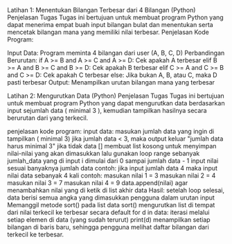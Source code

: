 Latihan 1: Menentukan Bilangan Terbesar dari 4 Bilangan (Python)
Penjelasan Tugas
Tugas ini bertujuan untuk membuat program Python yang dapat menerima empat buah input bilangan bulat dan menentukan serta mencetak bilangan mana yang memiliki nilai terbesar.
Penjelasan Kode Program:

Input Data: Program meminta 4 bilangan dari user (A, B, C, D)
Perbandingan Berurutan:
if A >= B and A >= C and A >= D: Cek apakah A terbesar
elif B >= A and B >= C and B >= D: Cek apakah B terbesar
elif C >= A and C >= B and C >= D: Cek apakah C terbesar
else: Jika bukan A, B, atau C, maka D pasti terbesar
Output: Menampilkan urutan bilangan mana yang terbesar

Latihan 2: Mengurutkan Data (Python)
Penjelasan Tugas
Tugas ini bertujuan untuk membuat program Python yang dapat mengurutkan data berdasarkan input sejumlah data ( minimal 3 ), kemudian tampilkan hasilnya secara berurutan dari yang terkecil.

penjelasan kode program:
input data: masukan jumlah data yang ingin di tampilkan ( minimal 3)
jika jumlah data < 3, maka output keluar "jumlah data harus minimal 3"
jika tidak
data [] membuat list kosong untuk menyimpan nilai-nilai yang akan dimasukkan
lalu gunakan loop range sebanyak jumlah_data yang di input
i dimulai dari 0 sampai jumlah data - 1
input nilai sesuai banyaknya jumlah data
contoh:
jika input jumlah data 4
maka input nilai data sebanyak 4 kali
contoh:
masukan nilai 1 = 3
masukan nilai 2 = 4
masukan nilai 3 = 7
masukan nilai 4 = 9
data.append(nilai) agar menambahkan nilai yang di ketik di list akhir data
Hasil: setelah loop selesai, data berisi semua angka yang dimasukkan pengguna dalam urutan input
Memanggil metode sort() pada list data
sort() mengurutkan list di tempat dari nilai terkecil ke terbesar secara default
for d in data: iterasi melalui setiap elemen di data (yang sudah terurut)
print(d) menampilkan setiap bilangan di baris baru, sehingga pengguna melihat daftar bilangan dari terkecil ke terbesar.
